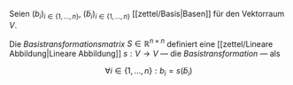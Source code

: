 Seien $(b_i)_{i \in \{ 1, \dots, n \}}$, $(\tilde{b}_i)_{i \in \{ 1, \dots, n \}}$ [[zettel/Basis|Basen]] für den Vektorraum $V$.

Die *Basistransformationsmatrix* $S \in \mathbb{R}^{n \times n}$ definiert eine [[zettel/Lineare Abbildung|Lineare Abbildung]] $s : V \to V$ — die *Basistransformation* — als

$$
	\forall i \in \{ 1, \dots, n \} : b_i = s(\tilde{b}_i)
$$